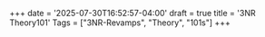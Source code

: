 +++
date = '2025-07-30T16:52:57-04:00'
draft = true
title = '3NR Theory101'
Tags = ["3NR-Revamps", "Theory", "101s"]
+++
